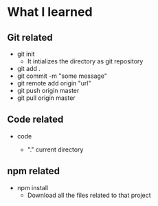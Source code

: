 # What I learned

## Git related
- git init
    - It intializes the directory as git repository
- git add .
- git commit -m "some message"
- git remote add origin "url"
- git push origin master
- git pull origin master

## Code related
- code <directory name>
    - "." current directory

## npm related
- npm install
    - Download all the files related to that project
    